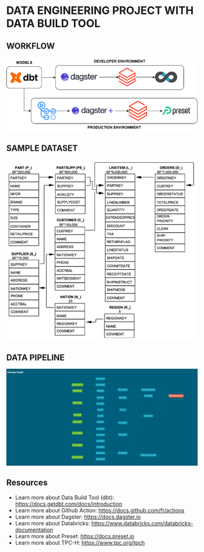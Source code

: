# DATA ENGINEERING PROJECT WITH DATA BUILD TOOL

## WORKFLOW
<img src="images/workflow.png" width="700" />

## SAMPLE DATASET
<img src="images/tpch_schema_sample.png" width="700" />

## DATA PIPELINE
<img src="images/pipeline.png" width="700" />

## Resources
- Learn more about Data Build Tool (dbt): https://docs.getdbt.com/docs/introduction
- Learn more about Github Action: https://docs.github.com/fr/actions
- Learn more about Dagster: https://docs.dagster.io
- Learn more about Databricks: https://www.databricks.com/databricks-documentation
- Learn more about Preset: https://docs.preset.io
- Learn more about TPC-H: https://www.tpc.org/tpch
